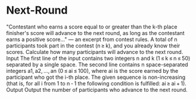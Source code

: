 # Next-Round
"Contestant who earns a score equal to or greater than the k-th place finisher's score will advance to the next round, as long as the contestant earns a positive score..." — an excerpt from contest rules.  A total of n participants took part in the contest (n ≥ k), and you already know their scores. Calculate how many participants will advance to the next round.  Input The first line of the input contains two integers n and k (1 ≤ k ≤ n ≤ 50) separated by a single space.  The second line contains n space-separated integers a1, a2, ..., an (0 ≤ ai ≤ 100), where ai is the score earned by the participant who got the i-th place. The given sequence is non-increasing (that is, for all i from 1 to n - 1 the following condition is fulfilled: ai ≥ ai + 1).  Output Output the number of participants who advance to the next round.
